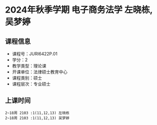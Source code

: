 # 2024年秋季学期 电子商务法学 左晓栋, 吴梦婷






## 课程信息

- 课程号：JURI6422P.01
- 学分：2
- 教学类型：理论课
- 开课单位：法律硕士教育中心
- 课程类别：硕士
- 课程层次：专业硕士

## 上课时间

```
2~18周 2103 :1(11,12,13) 左晓栋
2~18周 2103 :1(11,12,13) 吴梦婷
```


